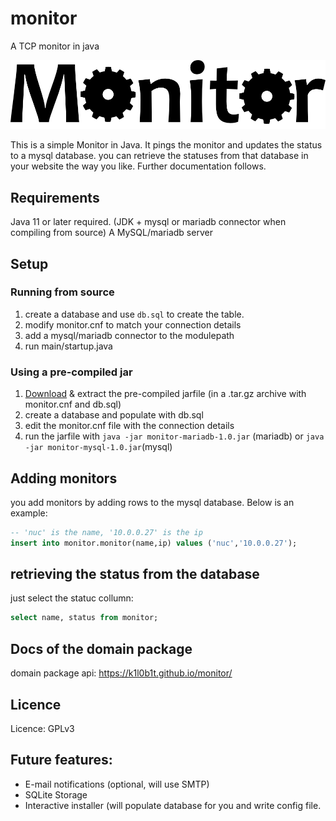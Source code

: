 # monitor
A TCP monitor in java

![Logo](monitorLogo.png)

This is a simple Monitor in Java. It pings the monitor and updates the status to a mysql database. you can retrieve the statuses from that database in your website the way you like. Further documentation follows.

## Requirements
Java 11 or later required. (JDK + mysql or mariadb connector when compiling from source)
A MySQL/mariadb server

## Setup

### Running from source

1. create a database and use `db.sql` to create the table.
2. modify monitor.cnf to match your connection details
3. add a mysql/mariadb connector to the modulepath
4. run main/startup.java

### Using a pre-compiled jar

1. [Download](https://files.vincentlammens.be/software/monitor/) & extract the pre-compiled jarfile (in a .tar.gz archive with monitor.cnf and db.sql)
2. create a database and populate with db.sql
3. edit the monitor.cnf file with the connection details
4. run the jarfile with `java -jar monitor-mariadb-1.0.jar` (mariadb) or `java -jar monitor-mysql-1.0.jar`(mysql)

## Adding monitors

you add monitors by adding rows to the mysql database. Below is an example:

```sql
-- 'nuc' is the name, '10.0.0.27' is the ip
insert into monitor.monitor(name,ip) values ('nuc','10.0.0.27');
```

## retrieving the status from the database

just select the statuc collumn:

```sql
select name, status from monitor;
```

## Docs of the domain package

domain package api: <https://k1l0b1t.github.io/monitor/>

## Licence
Licence: GPLv3

## Future features:

- E-mail notifications (optional, will use SMTP)
- SQLite Storage
- Interactive installer (will populate database for you and write config file.

